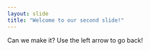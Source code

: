```yaml
---
layout: slide
title: "Welcome to our second slide!"
---
```

Can we make it?
Use the left arrow to go back!
